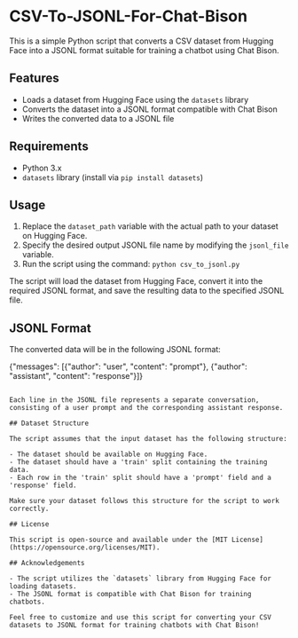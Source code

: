 # CSV-To-JSONL-For-Chat-Bison

This is a simple Python script that converts a CSV dataset from Hugging Face into a JSONL format suitable for training a chatbot using Chat Bison.

## Features

- Loads a dataset from Hugging Face using the `datasets` library
- Converts the dataset into a JSONL format compatible with Chat Bison
- Writes the converted data to a JSONL file

## Requirements

- Python 3.x
- `datasets` library (install via `pip install datasets`)

## Usage

1. Replace the `dataset_path` variable with the actual path to your dataset on Hugging Face.
2. Specify the desired output JSONL file name by modifying the `jsonl_file` variable.
3. Run the script using the command: `python csv_to_jsonl.py`

The script will load the dataset from Hugging Face, convert it into the required JSONL format, and save the resulting data to the specified JSONL file.

## JSONL Format

The converted data will be in the following JSONL format:

{"messages": [{"author": "user", "content": "prompt"}, {"author": "assistant", "content": "response"}]}
```

Each line in the JSONL file represents a separate conversation, consisting of a user prompt and the corresponding assistant response.

## Dataset Structure

The script assumes that the input dataset has the following structure:

- The dataset should be available on Hugging Face.
- The dataset should have a 'train' split containing the training data.
- Each row in the 'train' split should have a 'prompt' field and a 'response' field.

Make sure your dataset follows this structure for the script to work correctly.

## License

This script is open-source and available under the [MIT License](https://opensource.org/licenses/MIT).

## Acknowledgements

- The script utilizes the `datasets` library from Hugging Face for loading datasets.
- The JSONL format is compatible with Chat Bison for training chatbots.

Feel free to customize and use this script for converting your CSV datasets to JSONL format for training chatbots with Chat Bison!
